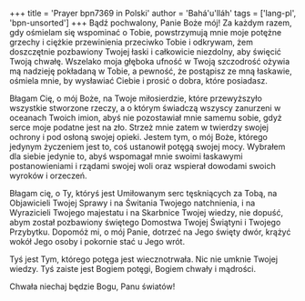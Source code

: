 +++
title = 'Prayer bpn7369 in Polski'
author = 'Bahá'u'lláh'
tags = ['lang-pl', 'bpn-unsorted']
+++
Bądź pochwalony, Panie Boże mój! Za każdym razem, gdy ośmielam się wspominać o Tobie, powstrzymują mnie moje potężne grzechy i ciężkie przewinienia przeciwko Tobie i odkrywam, żem doszczętnie pozbawiony Twojej łaski i całkowicie niezdolny, aby święcić Twoją chwałę. Wszelako moja głęboka ufność w Twoją szczodrość ożywia mą nadzieję pokładaną w Tobie, a pewność, że postąpisz ze mną łaskawie, ośmiela mnie, by wysławiać Ciebie i prosić o dobra, które posiadasz.
    
Błagam Cię, o mój Boże, na Twoje miłosierdzie, które przewyższyło wszystkie stworzone rzeczy, a o którym świadczą wszyscy zanurzeni w oceanach Twoich imion, abyś nie pozostawiał mnie samemu sobie, gdyż serce moje podatne jest na zło. Strzeż mnie zatem w twierdzy swojej ochrony i pod osłoną swojej opieki. Jestem tym, o mój Boże, którego jedynym życzeniem jest to, coś ustanowił potęgą swojej mocy. Wybrałem dla siebie jedynie to, abyś wspomagał mnie swoimi łaskawymi postanowieniami i rządami swojej woli oraz wspierał dowodami swoich wyroków i orzeczeń. 
    
Błagam cię, o Ty, któryś jest Umiłowanym serc tęskniących za Tobą, na Objawicieli Twojej Sprawy i na Świtania Twojego natchnienia, i na Wyrazicieli Twojego majestatu i na Skarbnice Twojej wiedzy, nie dopuść, abym został pozbawiony świętego Domostwa Twojej Świątyni i Twojego Przybytku. Dopomóż mi, o mój Panie, dotrzeć na Jego święty dwór, krążyć wokół Jego osoby i pokornie stać u Jego wrót.
    
Tyś jest Tym, którego potęga jest wiecznotrwała. Nic nie umknie Twojej wiedzy. Tyś zaiste jest Bogiem potęgi, Bogiem chwały i mądrości.
    
Chwała niechaj będzie Bogu, Panu światów!
